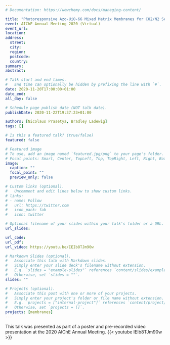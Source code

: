 ```yaml
---
# Documentation: https://wowchemy.com/docs/managing-content/

title: "Photoresponsive Azo-UiO-66 Mixed Matrix Membranes for CO2/N2 Separation"
event: AIChE Annual Meeting 2020 (Virtual)
event_url:
location:
address:
  street:
  city:
  region:
  postcode:
  country:
summary:
abstract:

# Talk start and end times.
#   End time can optionally be hidden by prefixing the line with `#`.
date: 2020-11-20T17:00:00+01:00
date_end:
all_day: false

# Schedule page publish date (NOT talk date).
publishDate: 2020-11-22T19:37:23+01:00

authors: [Nicolaus Prasetya, Bradley Ladewig]
tags: []

# Is this a featured talk? (true/false)
featured: false

# Featured image
# To use, add an image named `featured.jpg/png` to your page's folder.
# Focal points: Smart, Center, TopLeft, Top, TopRight, Left, Right, BottomLeft, Bottom, BottomRight.
image:
  caption: ""
  focal_point: ""
  preview_only: false

# Custom links (optional).
#   Uncomment and edit lines below to show custom links.
# links:
# - name: Follow
#   url: https://twitter.com
#   icon_pack: fab
#   icon: twitter

# Optional filename of your slides within your talk's folder or a URL.
url_slides:

url_code:
url_pdf:
url_video: https://youtu.be/IEIb8TJm90w

# Markdown Slides (optional).
#   Associate this talk with Markdown slides.
#   Simply enter your slide deck's filename without extension.
#   E.g. `slides = "example-slides"` references `content/slides/example-slides.md`.
#   Otherwise, set `slides = ""`.
slides: ""

# Projects (optional).
#   Associate this post with one or more of your projects.
#   Simply enter your project's folder or file name without extension.
#   E.g. `projects = ["internal-project"]` references `content/project/deep-learning/index.md`.
#   Otherwise, set `projects = []`.
projects: [membranes]
---
```

This talk was presented as part of a poster and pre-recorded video presentation at the 2020 AIChE Annual Meeting.
{{< youtube IEIb8TJm90w >}}
